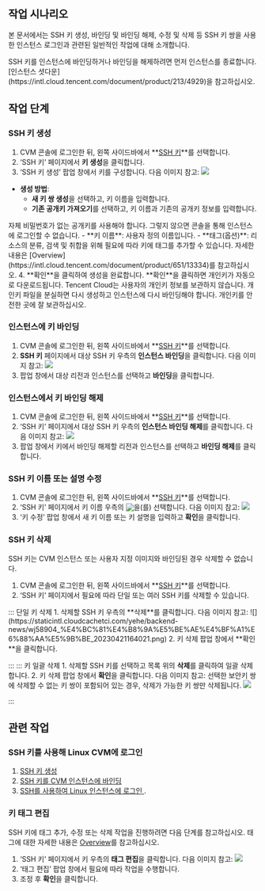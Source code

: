 ## 작업 시나리오
본 문서에서는 SSH 키 생성, 바인딩 및 바인딩 해제, 수정 및 삭제 등 SSH 키 쌍을 사용한 인스턴스 로그인과 관련된 일반적인 작업에 대해 소개합니다.

<dx-alert infotype="notice" title="">
SSH 키를 인스턴스에 바인딩하거나 바인딩을 해제하려면 먼저 인스턴스를 종료합니다. [인스턴스 셧다운](https://intl.cloud.tencent.com/document/product/213/4929)을 참고하십시오.
</dx-alert>

## 작업 단계

### SSH 키 생성[](id:creatSSH)
1. CVM 콘솔에 로그인한 뒤, 왼쪽 사이드바에서 **[SSH 키](https://console.cloud.tencent.com/cvm/sshkey)**를 선택합니다.
2. ‘SSH 키’ 페이지에서 **키 생성**을 클릭합니다.
3. ‘SSH 키 생성’ 팝업 창에서 키를 구성합니다. 다음 이미지 참고:
![](https://staticintl.cloudcachetci.com/yehe/backend-news/4dCL899_%E4%BC%81%E4%B8%9A%E5%BE%AE%E4%BF%A1%E6%88%AA%E5%9B%BE_20230421162143.png)
 - **생성 방법**:
    - **새 키 쌍 생성**을 선택하고, 키 이름을 입력합니다.
    - **기존 공개키 가져오기**를 선택하고, 키 이름과 기존의 공개키 정보를 입력합니다.
<dx-alert infotype="notice" title="">
자체 비밀번호가 없는 공개키를 사용해야 합니다. 그렇지 않으면 콘솔을 통해 인스턴스에 로그인할 수 없습니다.
</dx-alert>
 - **키 이름**: 사용자 정의 이름입니다.
 - **태그(옵션)**: 리소스의 분류, 검색 및 취합을 위해 필요에 따라 키에 태그를 추가할 수 있습니다. 자세한 내용은 [Overview](https://intl.cloud.tencent.com/document/product/651/13334)를 참고하십시오.
4. **확인**을 클릭하여 생성을 완료합니다.
<dx-alert infotype="notice" title="">
**확인**을 클릭하면 개인키가 자동으로 다운로드됩니다. Tencent Cloud는 사용자의 개인키 정보를 보관하지 않습니다. 개인키 파일을 분실하면 다시 생성하고 인스턴스에 다시 바인딩해야 합니다. 개인키를 안전한 곳에 잘 보관하십시오.
</dx-alert>

### 인스턴스에 키 바인딩[](id:bindingSSH)
1. CVM 콘솔에 로그인한 뒤, 왼쪽 사이드바에서 **[SSH 키](https://console.cloud.tencent.com/cvm/sshkey)**를 선택합니다.
2. **SSH 키** 페이지에서 대상 SSH 키 우측의 **인스턴스 바인딩**을 클릭합니다. 다음 이미지 참고:
![](https://staticintl.cloudcachetci.com/yehe/backend-news/wQxy755_%E4%BC%81%E4%B8%9A%E5%BE%AE%E4%BF%A1%E6%88%AA%E5%9B%BE_20230421163951.png)
3. 팝업 창에서 대상 리전과 인스턴스를 선택하고 **바인딩**을 클릭합니다.


### 인스턴스에서 키 바인딩 해제
1. CVM 콘솔에 로그인한 뒤, 왼쪽 사이드바에서 **[SSH 키](https://console.cloud.tencent.com/cvm/sshkey)**를 선택합니다.
2. ‘SSH 키’ 페이지에서 대상 SSH 키 우측의 **인스턴스 바인딩 해제**를 클릭합니다. 다음 이미지 참고:
![](https://staticintl.cloudcachetci.com/yehe/backend-news/vvPz605_%E4%BC%81%E4%B8%9A%E5%BE%AE%E4%BF%A1%E6%88%AA%E5%9B%BE_20230421164006.png)
3. 팝업 창에서 키에서 바인딩 해제할 리전과 인스턴스를 선택하고 **바인딩 해제**를 클릭합니다.


### SSH 키 이름 또는 설명 수정
1. CVM 콘솔에 로그인한 뒤, 왼쪽 사이드바에서 **[SSH 키](https://console.cloud.tencent.com/cvm/sshkey)**를 선택합니다.
2. ‘SSH 키’ 페이지에서 키 이름 우측의 <img  style="margin:-3px 0px" src="https://main.qcloudimg.com/raw/9db81482f9242417d94a04f314b42b19.png"/>을(를) 선택합니다. 다음 이미지 참고:
![](https://staticintl.cloudcachetci.com/yehe/backend-news/JIYj454_%E4%BC%81%E4%B8%9A%E5%BE%AE%E4%BF%A1%E6%88%AA%E5%9B%BE_20230421164231.png)
3. ‘키 수정’ 팝업 창에서 새 키 이름 또는 키 설명을 입력하고 **확인**을 클릭합니다.

### SSH 키 삭제

<dx-alert infotype="notice" title="">
SSH 키는 CVM 인스턴스 또는 사용자 지정 이미지와 바인딩된 경우 삭제할 수 없습니다.
</dx-alert>

1. CVM 콘솔에 로그인한 뒤, 왼쪽 사이드바에서 **[SSH 키](https://console.cloud.tencent.com/cvm/sshkey)**를 선택합니다.
2. ‘SSH 키’ 페이지에서 필요에 따라 단일 또는 여러 SSH 키를 삭제할 수 있습니다.
<dx-tabs>
::: 단일 키 삭제
    1. 삭제할 SSH 키 우측의 **삭제**를 클릭합니다. 다음 이미지 참고:
![](https://staticintl.cloudcachetci.com/yehe/backend-news/wj58904_%E4%BC%81%E4%B8%9A%E5%BE%AE%E4%BF%A1%E6%88%AA%E5%9B%BE_20230421164021.png)
    2. 키 삭제 팝업 창에서 **확인**을 클릭합니다.
   

:::
::: 키 일괄 삭제
    1. 삭제할 SSH 키를 선택하고 목록 위의 **삭제**를 클릭하여 일괄 삭제합니다.
        2. 키 삭제 팝업 창에서 **확인**을 클릭합니다. 다음 이미지 참고:
        선택한 보안키 쌍에 삭제할 수 없는 키 쌍이 포함되어 있는 경우, 삭제가 가능한 키 쌍만 삭제됩니다.
![](https://main.qcloudimg.com/raw/bfcdfb401f8906834b02372d3e50dbe0.png)
		
:::
</dx-tabs>

## 관련 작업

### SSH 키를 사용해 Linux CVM에 로그인

1. [SSH 키 생성](#creatSSH)
2. [SSH 키를 CVM 인스턴스에 바인딩](#bindingSSH)
3. [SSH를 사용하여 Linux 인스턴스에 로그인
](https://intl.cloud.tencent.com/document/product/213/32501).

### 키 태그 편집

SSH 키에 태그 추가, 수정 또는 삭제 작업을 진행하려면 다음 단계를 참고하십시오. 태그에 대한 자세한 내용은 [Overview](https://intl.cloud.tencent.com/document/product/651/13334)를 참고하십시오. 

1. ‘SSH 키’ 페이지에서 키 우측의 **태그 편집**을 클릭합니다. 다음 이미지 참고:
![](https://staticintl.cloudcachetci.com/yehe/backend-news/nwtQ886_%E4%BC%81%E4%B8%9A%E5%BE%AE%E4%BF%A1%E6%88%AA%E5%9B%BE_20230421163834.png)
2. ‘태그 편집’ 팝업 창에서 필요에 따라 작업을 수행합니다.
3. 조정 후 **확인**을 클릭합니다.

